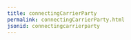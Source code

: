 ```yaml
---
title: connectingCarrierParty
permalink: connectingCarrierParty.html
jsonid: connectingcarrierparty
---
```

